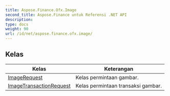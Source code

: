 ```yaml
---
title: Aspose.Finance.Ofx.Image
second_title: Aspose.Finance untuk Referensi .NET API
description: 
type: docs
weight: 90
url: /id/net/aspose.finance.ofx.image/
---
```



## Kelas

| Kelas | Keterangan |
| --- | --- |
| [ImageRequest](./imagerequest/) | Kelas permintaan gambar. |
| [ImageTransactionRequest](./imagetransactionrequest/) | Kelas permintaan transaksi gambar. |


